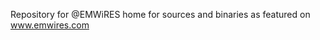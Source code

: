Repository for @EMWiRES home for sources and binaries as featured on www.emwires.com

<!---
EMWiRES/EMWiRES is a ✨ special ✨ repository because its `README.md` (this file) appears on your GitHub profile.
You can click the Preview link to take a look at your changes.
--->
